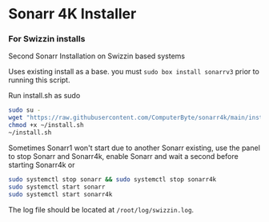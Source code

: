 # Sonarr 4K Installer
### For Swizzin installs
Second Sonarr Installation on Swizzin based systems

Uses existing install as a base. you must ``sudo box install sonarrv3`` prior to running this script. 

Run install.sh as sudo
```bash
sudo su -
wget "https://raw.githubusercontent.com/ComputerByte/sonarr4k/main/install.sh"
chmod +x ~/install.sh
~/install.sh
```
Sometimes Sonarr1 won't start due to another Sonarr existing, use the panel to stop Sonarr and Sonarr4k, enable Sonarr and wait a second before starting Sonarr4k or

```bash
sudo systemctl stop sonarr && sudo systemctl stop sonarr4k
sudo systemctl start sonarr
sudo systemctl start sonarr4k
```

The log file should be located at ``/root/log/swizzin.log``.
